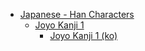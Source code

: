 - [Japanese - Han Characters](<../../../../ja_han/README.md>)
	- [Joyo Kanji 1](<../../../../ja_han/2_joyo/joyo-1/README.md>)
		- [Joyo Kanji 1 (ko)](<../../../../ja_han/2_joyo/joyo-1/ko.md>)